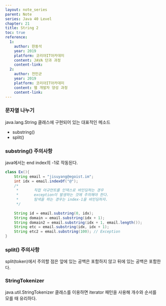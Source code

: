 ```yaml
---
layout: note_series
parent: Note
series: Java 40 Level
chapter: 21
title: String 2
toc: true
reference:
  1:
    author: 한동석
    year: 2019
    platform: 코리아IT아카데미
    content: JAVA 단과 과정
    content-link:
  2:
    author: 전민균
    year: 2019
    platform: 코리아IT아카데미
    content: 웹 개발자 양성 과정
    content-link: 
---
```


### 문자열 나누기
java.lang.String 클래스에 구현되어 있는 대표적인 메소드
- substring()
- split()

### substring() 주의사항
java에서는 end index의 -1로 작동된다.
```java
class Ex(){
    String email = "jisuyang@egoist.im";
    int idx = email.indexOf("@");
    /*
     *       직접 아규먼트를 인덱스로 바인딩하는 경우
     *       exception이 발생하는 것에 주의해야 한다.
     *       탐색을 하는 경우는 index-1을 바인딩하자.
     */
    
    String id = email.substring(0, idx);
    String domain = email.substring(idx + 1);
    String domain2 = email.substring(idx + 1, email.length());
    String etc = email.substring(idx, idx + 1);
    String etc2 = email.substring(100); // Exception
}

```

### split() 주의사항
split(token)에서 주의할 점은 앞에 있는 공백은 포함하지 않고 뒤에 있는 공백은 포함한다.

### StringTokenizer
java.util.StringTokenizer 클래스를 이용하면 iterator 패턴을 사용해 개수와 순서를 모를 때 유리하다.
